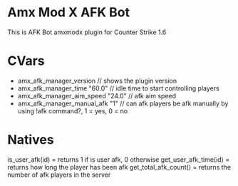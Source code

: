 # Amx Mod X AFK Bot
This is AFK Bot amxmodx plugin for Counter Strike 1.6

# CVars
- amx_afk_manager_version // shows the plugin version
- amx_afk_manager_time "60.0" // idle time to start controlling players
- amx_afk_manager_aim_speed "24.0" // afk aim speed
- amx_afk_manager_manual_afk "1" // can afk players be afk manually by using !afk command?, 1 = yes, 0 = no

# Natives
is_user_afk(id) = returns 1 if is user afk, 0 otherwise
get_user_afk_time(id) = returns how long the player has been afk
get_total_afk_count() = returns the number of afk players in the server
